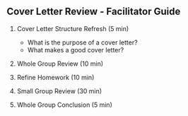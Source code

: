 ## Cover Letter Review - Facilitator Guide

1. Cover Letter Structure Refresh (5 min)
    - What is the purpose of a cover letter?
    - What makes a good cover letter?
    
2. Whole Group Review (10 min)

3. Refine Homework (10 min)

4. Small Group Review (30 min)

5. Whole Group Conclusion (5 min)
